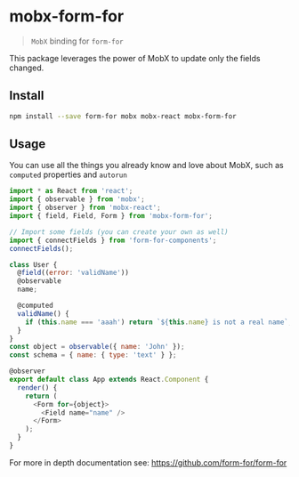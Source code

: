 # mobx-form-for

> `MobX` binding for `form-for`

This package leverages the power of MobX to update only the fields changed.

## Install

```sh
npm install --save form-for mobx mobx-react mobx-form-for
```

## Usage

You can use all the things you already know and love about MobX, such as `computed` properties and `autorun`

```js
import * as React from 'react';
import { observable } from 'mobx';
import { observer } from 'mobx-react';
import { field, Field, Form } from 'mobx-form-for';

// Import some fields (you can create your own as well)
import { connectFields } from 'form-for-components';
connectFields();

class User {
  @field((error: 'validName'))
  @observable
  name;

  @computed
  validName() {
    if (this.name === 'aaah') return `${this.name} is not a real name`;
  }
}
const object = observable({ name: 'John' });
const schema = { name: { type: 'text' } };

@observer
export default class App extends React.Component {
  render() {
    return (
      <Form for={object}>
        <Field name="name" />
      </Form>
    );
  }
}
```

For more in depth documentation see: https://github.com/form-for/form-for
